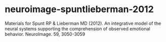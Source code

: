 # neuroimage-spuntlieberman-2012
Materials for Spunt RP &amp; Lieberman MD (2012). An integrative model of the neural systems supporting the comprehension of observed emotional behavior. NeuroImage. 59, 3050-3059
